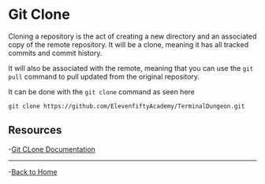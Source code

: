 # Git Clone

Cloning a repository is the act of creating a new directory and an associated copy of the remote repository. It will be a clone, meaning it has all tracked commits and commit history.

It will also be associated with the remote, meaning that you can use the `git pull` command to pull updated from the original repository.

It can be done with the `git clone` command as seen here

```
git clone https://github.com/ElevenfiftyAcademy/TerminalDungeon.git
```

## Resources

-[Git CLone Documentation](https://gitp-scm.com/docs/git-clone)

---

-[Back to Home](../README.md)